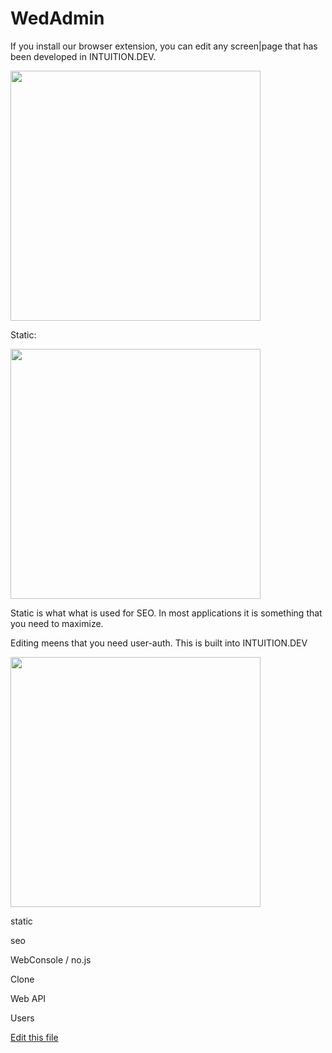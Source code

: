 
# WedAdmin 

If you install our browser extension, you can edit any screen|page that has been developed in INTUITION.DEV. 

[<img src="https://lh3.googleusercontent.com/Ty_P-Jbc9OzJMo1AeBl-5UBrEonckRkdwRU0IubmDx4phGj3o2-yyXmsPcDs5_3jQfFPYWKIqr8=w640-h400-e365" width="400"/>](https://chrome.google.com/webstore/detail/webadmin/oaecohdoihcbaogfkhlfkcdbggnmmbek)

Static:

[<img src="http://img.youtube.com/vi/979v1byfuSU/0.jpg" width="400"/>](http://www.youtube.com/watch?v=979v1byfuSU)

Static is what what is used for SEO. In most applications it is something that you need to maximize.


Editing meens that you need user-auth. This is built into INTUITION.DEV

[<img src="http://img.youtube.com/vi/BpNvMqwq9TI/0.jpg" width="400"/>](http://www.youtube.com/watch?v=BpNvMqwq9TI)



static

seo

WebConsole / no.js

Clone

Web API

Users




[Edit this file](https://github.com/intuition-dev/IntuitionDocs/tree/master/docs)